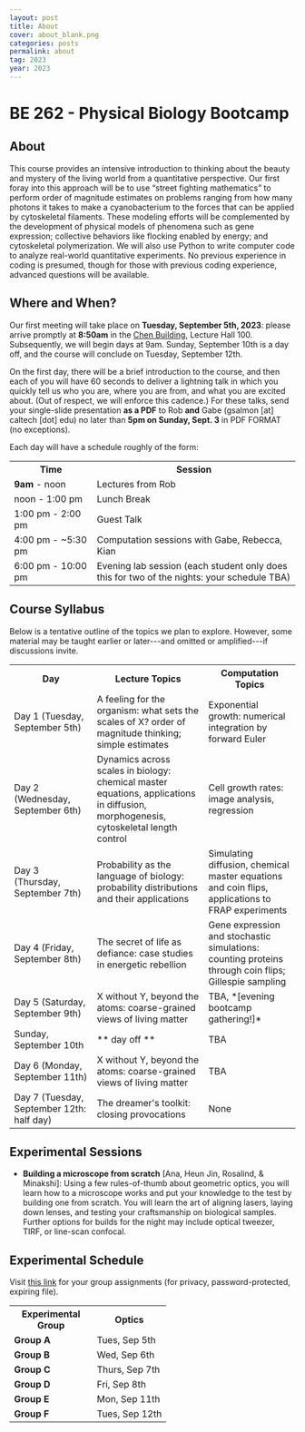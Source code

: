 ```yaml
---
layout: post
title: About
cover: about_blank.png
categories: posts
permalink: about
tag: 2023
year: 2023
---
```

# BE 262 - Physical Biology Bootcamp

## About
This course provides an intensive introduction to thinking about the beauty and mystery of the living world from a quantitative perspective. Our first foray into this approach will be to use “street fighting mathematics” to perform order of magnitude estimates on problems ranging from how many photons it takes to make a cyanobacterium to the forces that can be applied by cytoskeletal filaments. These modeling efforts will be complemented by the development of physical models of phenomena such as gene expression; collective behaviors like flocking enabled by energy; and cytoskeletal polymerization. We will also use Python to write computer code to analyze real-world quantitative experiments. No previous experience in coding is presumed, though for those with previous coding experience, advanced questions will be available.

## Where and When?
Our first meeting will take place on **Tuesday, September 5th, 2023**: please arrive promptly at **8:50am** in the [Chen Building](https://www.caltech.edu/map/campus/tianqiao-and-chrissy-chen-neuroscience-research-building), Lecture Hall 100. Subsequently, we will begin days at 9am.
Sunday, September 10th is a day off, and the course will conclude on Tuesday, September 12th.

On the first day, there will be a brief introduction to the course, and then each of you will have 60 seconds to deliver a lightning talk in which you quickly tell us who you are, where you are from, and what you are excited about. (Out of respect, we will enforce this cadence.)
For these talks, send your single-slide presentation **as a PDF** to Rob **and** Gabe (gsalmon [at] caltech [dot] edu) no later than **5pm on Sunday, Sept. 3** in PDF FORMAT (no exceptions).  

Each day will have a schedule roughly of the form:
<table>
<tr>
    <th style="width:130px"><b>Time</b></th>
    <th><b>Session</b></th>
</tr>
<tr>
    <td><b>9am</b> - noon</td>
    <td>Lectures from Rob</td>
</tr>
<tr>
    <td>noon - 1:00 pm</td>
    <td>Lunch Break</td>
</tr>
<tr>
    <td>1:00 pm - 2:00 pm</td>
    <td>Guest Talk</td>
</tr>
<tr>
    <td>4:00 pm - ~5:30 pm</td>
    <td>Computation sessions with Gabe, Rebecca, Kian</td>
</tr>
<tr>
    <td>6:00 pm - 10:00 pm</td>
    <td>Evening lab session (each student only does this for two of the nights: your schedule TBA)</td>
</tr>
</table>

## Course Syllabus

Below is a tentative outline of the topics we plan to explore. However, some material may be taught earlier or later---and omitted or amplified---if discussions invite.

<table>
<tr>
    <th style="width:130px"><b>Day</b></th>
    <th><b>Lecture Topics</b></th>
    <th><b>Computation Topics</b></th>
</tr>
<tr>
    <td>Day 1 (Tuesday, September 5th)</td>
    <td>
    A feeling for the organism: what sets the scales of X? order of magnitude thinking; simple estimates</td>
    <td>Exponential growth: numerical integration by forward Euler</td>
</tr>
<tr>
    <td>Day 2 (Wednesday, September 6th)</td>
    <td>Dynamics across scales in biology: chemical master equations, applications in diffusion, morphogenesis, cytoskeletal length control</td>
    <td>Cell growth rates: image analysis, regression</td>
</tr>
<tr>
    <td>Day 3 (Thursday, September 7th)</td>
    <td>Probability as the language of biology: probability distributions and their applications</td>
    <td>Simulating diffusion, chemical master equations and coin flips, applications to FRAP experiments</td>
</tr>
<tr>
    <td>Day 4 (Friday, September 8th)</td>
    <td>The secret of life as defiance: case studies in energetic rebellion</td>
    <td>Gene expression and stochastic simulations: counting proteins through coin flips; Gillespie sampling</td>
</tr>
<tr>
    <td>Day 5 (Saturday, September 9th)</td>
    <td>X without Y, beyond the atoms: coarse-grained views of living matter</td>
    <td>TBA, *[evening bootcamp gathering!]*</td>
</tr>
<tr>
    <td> Sunday, September 10th </td>
    <td>** day off **</td>
    <td>TBA</td>
</tr>
<tr>
    <td>Day 6 (Monday, September 11th)</td>
    <td>X without Y, beyond the atoms: coarse-grained views of living matter</td>
    <td>TBA</td>
</tr>
<tr>
    <td>Day 7 (Tuesday, September 12th: half day)</td>
    <td>The dreamer's toolkit: closing provocations</td>
    <td>None</td>
</tr>
</table>

## Experimental Sessions
* **Building a microscope from scratch** [Ana, Heun Jin, Rosalind, & Minakshi]: Using a few rules-of-thumb about geometric optics, you will learn how to a microscope works and put your knowledge to the test by building one from scratch. You will learn the art of aligning lasers, laying down lenses, and testing your craftsmanship on biological samples. Further options for builds for the night may include optical tweezer, TIRF, or line-scan confocal.

## Experimental Schedule
Visit [this link](https://www.dropbox.com/scl/fi/prhub7qm2aqqcvlm73m2r/2023bootcampAssignmentsExperimental.txt?rlkey=ks3fsk5nl1maj59owhy2kqnw0&dl=0) for your group assignments (for privacy, password-protected, expiring file). 
<table>
<tr>
    <th style="width:130px"><b>Experimental Group</b></th>
    <th><b>Optics</b></th>
</tr>
<tr>
    <td><b>Group A</b></td>
    <td>Tues, Sep 5th</td>
</tr>
<tr>
    <td><b>Group B</b></td>
    <td>Wed, Sep 6th</td>
</tr>
<tr>
    <td><b>Group C</b></td>
    <td>Thurs, Sep 7th</td>
</tr>
<tr>
    <td><b>Group D</b></td>
    <td>Fri, Sep 8th</td>
</tr>
<tr>
    <td><b>Group E</b></td>
    <td>Mon, Sep 11th</td>
</tr>
<tr>
    <td><b>Group F</b></td>
    <td>Tues, Sep 12th</td>
</tr>
</table>
